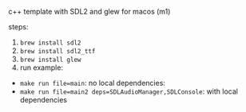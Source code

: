c++ template with SDL2 and glew for macos (m1)

steps:
1. `brew install sdl2`
1. `brew install sdl2_ttf`
1. `brew install glew`
1. run example:
- `make run file=main`: no local dependencies: 
- `make run file=main2 deps=SDLAudioManager,SDLConsole`: with local dependencies